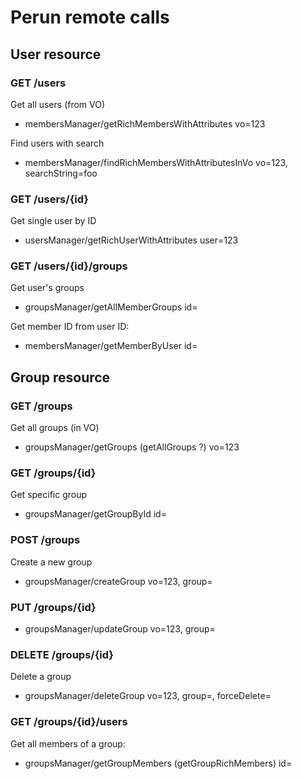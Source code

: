 # Perun remote calls

## User resource

### GET /users

Get all users (from VO)
* membersManager/getRichMembersWithAttributes vo=123

Find users with search
* membersManager/findRichMembersWithAttributesInVo vo=123, searchString=foo

### GET /users/{id}

Get single user by ID
* usersManager/getRichUserWithAttributes user=123

### GET /users/{id}/groups

Get user's groups
* groupsManager/getAllMemberGroups id=<member ID>

Get member ID from user ID:
* membersManager/getMemberByUser id=<user ID>


## Group resource

### GET /groups

Get all groups (in VO)
* groupsManager/getGroups (getAllGroups ?) vo=123

### GET /groups/{id}

Get specific group
* groupsManager/getGroupById id=<group ID>

### POST /groups

Create a new group
* groupsManager/createGroup vo=123, group=<new group entity>

### PUT /groups/{id}
* groupsManager/updateGroup vo=123, group=<group entity>

### DELETE /groups/{id}

Delete a group
* groupsManager/deleteGroup vo=123, group=<group entity>, forceDelete=<bool>

### GET /groups/{id}/users

Get all members of a group:
* groupsManager/getGroupMembers (getGroupRichMembers) id=<group ID>

